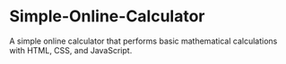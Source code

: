 # Simple-Online-Calculator
A simple online calculator that performs basic mathematical calculations with HTML, CSS, and JavaScript.
